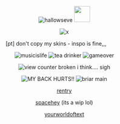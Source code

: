 <div align="center">

 ‎‎‎‎![hallowseve](https://media3.giphy.com/media/v1.Y2lkPTc5MGI3NjExd2wyeWg3eHNzYzk4MGVxOGZtZmFtdTdnbHhhbG84ZnF2eDd6ZDI3dCZlcD12MV9pbnRlcm5hbF9naWZfYnlfaWQmY3Q9cw/sAn0Tbgdtc2pjwJjx2/giphy.webp)  <img src="https://media1.giphy.com/media/v1.Y2lkPTc5MGI3NjExeXBiZGxqdDIzcW1pYnBrYWRidGx3Y29wMXVyejM3MGs0aXJ3bnZqdiZlcD12MV9pbnRlcm5hbF9naWZfYnlfaWQmY3Q9cw/DPqxvZebVFznIZdS1b/200w.webp" width="42" />

![x](https://media2.giphy.com/media/v1.Y2lkPTc5MGI3NjExcm1qeG5rcGg0bm1vcTdmNTl2aXRheGJrbXh2ZjgwN2ZrNG80YXVvZyZlcD12MV9pbnRlcm5hbF9naWZfYnlfaWQmY3Q9Zw/nkXHY2sKj5ICgIjoso/giphy.gif)

[pt] don't copy my skins - inspo is fine‎‎‎‎,,, ‎‎‎‎ ‎‎‎‎  ‎‎‎‎  ‎‎‎‎  ‎‎‎‎ ‎‎‎‎ ‎‎‎‎  ‎‎‎‎   ‎‎‎‎ ‎‎‎‎ ‎‎‎‎  


![musicislife](https://i6.glitter-graphics.org/pub/976/976336iiof8g9a9g.gif) ![tea drinker](https://i6.glitter-graphics.org/pub/471/471346df7lfatg7n.gif) ![gameover](https://i.imgur.com/p5V9nz6.gif)

![view counter broken i think.... sigh](https://komarev.com/ghpvc/?username=ha11owseve&label=🥩&color=75172a&style=plastic")

![MY BACK HURTS!!](https://i.imgur.com/Tu3CfQb.gif) ![briar main](https://i.imgur.com/FZluev0.gif)

[rentry](https://rentry.co/hallowz_eve)

[spacehey](https://spacehey.com/hallowseve) (its a wip lol)

[yourworldoftext](yourworldoftext.com/~ha11owseve/)
